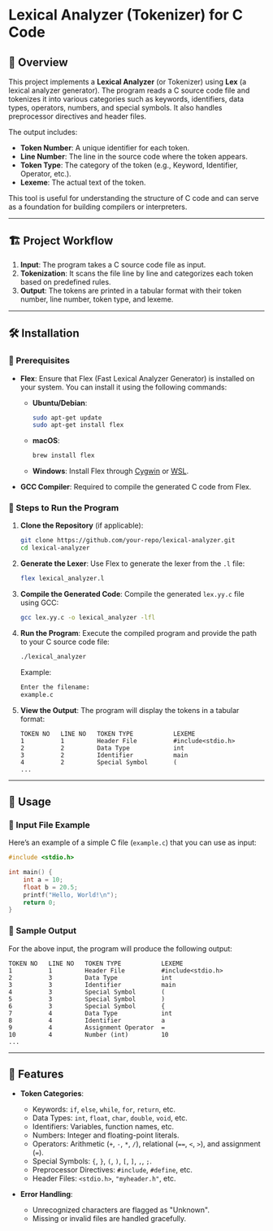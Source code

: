 # Lexical Analyzer (Tokenizer) for C Code

## 📌 Overview

This project implements a **Lexical Analyzer** (or Tokenizer) using **Lex** (a lexical analyzer generator). The program reads a C source code file and tokenizes it into various categories such as keywords, identifiers, data types, operators, numbers, and special symbols. It also handles preprocessor directives and header files.

The output includes:
- **Token Number**: A unique identifier for each token.
- **Line Number**: The line in the source code where the token appears.
- **Token Type**: The category of the token (e.g., Keyword, Identifier, Operator, etc.).
- **Lexeme**: The actual text of the token.

This tool is useful for understanding the structure of C code and can serve as a foundation for building compilers or interpreters.

---

## 🏗 Project Workflow

1. **Input**: The program takes a C source code file as input.
2. **Tokenization**: It scans the file line by line and categorizes each token based on predefined rules.
3. **Output**: The tokens are printed in a tabular format with their token number, line number, token type, and lexeme.

---

## 🛠 Installation

### ⿡ Prerequisites
- **Flex**: Ensure that Flex (Fast Lexical Analyzer Generator) is installed on your system. You can install it using the following commands:

  - **Ubuntu/Debian**:
    ```bash
    sudo apt-get update
    sudo apt-get install flex
    ```

  - **macOS**:
    ```bash
    brew install flex
    ```

  - **Windows**: Install Flex through [Cygwin](https://www.cygwin.com/) or [WSL](https://learn.microsoft.com/en-us/windows/wsl/install).

- **GCC Compiler**: Required to compile the generated C code from Flex.

### ⿡ Steps to Run the Program

1. **Clone the Repository** (if applicable):
   ```bash
   git clone https://github.com/your-repo/lexical-analyzer.git
   cd lexical-analyzer
   ```

2. **Generate the Lexer**:
   Use Flex to generate the lexer from the `.l` file:
   ```bash
   flex lexical_analyzer.l
   ```

3. **Compile the Generated Code**:
   Compile the generated `lex.yy.c` file using GCC:
   ```bash
   gcc lex.yy.c -o lexical_analyzer -lfl
   ```

4. **Run the Program**:
   Execute the compiled program and provide the path to your C source code file:
   ```bash
   ./lexical_analyzer
   ```
   Example:
   ```bash
   Enter the filename:
   example.c
   ```

5. **View the Output**:
   The program will display the tokens in a tabular format:
   ```plaintext
   TOKEN NO   LINE NO   TOKEN TYPE           LEXEME
   1          1         Header File          #include<stdio.h>
   2          2         Data Type            int
   3          2         Identifier           main
   4          2         Special Symbol       (
   ...
   ```

---

## 🚀 Usage

### ⿡ Input File Example
Here’s an example of a simple C file (`example.c`) that you can use as input:

```c
#include <stdio.h>

int main() {
    int a = 10;
    float b = 20.5;
    printf("Hello, World!\n");
    return 0;
}
```

### ⿡ Sample Output
For the above input, the program will produce the following output:

```plaintext
TOKEN NO   LINE NO   TOKEN TYPE           LEXEME
1          1         Header File          #include<stdio.h>
2          3         Data Type            int
3          3         Identifier           main
4          3         Special Symbol       (
5          3         Special Symbol       )
6          3         Special Symbol       {
7          4         Data Type            int
8          4         Identifier           a
9          4         Assignment Operator  =
10         4         Number (int)         10
...
```

---

## 🧩 Features

- **Token Categories**:
  - Keywords: `if`, `else`, `while`, `for`, `return`, etc.
  - Data Types: `int`, `float`, `char`, `double`, `void`, etc.
  - Identifiers: Variables, function names, etc.
  - Numbers: Integer and floating-point literals.
  - Operators: Arithmetic (`+`, `-`, `*`, `/`), relational (`==`, `<`, `>`), and assignment (`=`).
  - Special Symbols: `{`, `}`, `(`, `)`, `[`, `]`, `,`, `;`.
  - Preprocessor Directives: `#include`, `#define`, etc.
  - Header Files: `<stdio.h>`, `"myheader.h"`, etc.

- **Error Handling**:
  - Unrecognized characters are flagged as "Unknown".
  - Missing or invalid files are handled gracefully.
